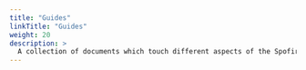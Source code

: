 ```yaml
---
title: "Guides"
linkTitle: "Guides"
weight: 20
description: >
  A collection of documents which touch different aspects of the Spofire mods architecture.
---
```

